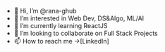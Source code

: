 - 👋 Hi, I’m @rana-ghub
- 👀 I’m interested in Web Dev, DS&Algo, ML/AI
- 🌱 I’m currently learning ReactJS
- 💞️ I’m looking to collaborate on Full Stack Projects
- 📫 How to reach me ->[LinkedIn]

<!---
rana-ghub/rana-ghub is a ✨ special ✨ repository because its `README.md` (this file) appears on your GitHub profile.
You can click the Preview link to take a look at your changes.
--->
